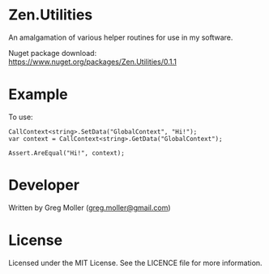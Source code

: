 # Zen.Utilities

An amalgamation of various helper routines for use in my software.

Nuget package download: https://www.nuget.org/packages/Zen.Utilities/0.1.1

# Example
To use:

    CallContext<string>.SetData("GlobalContext", "Hi!");
    var context = CallContext<string>.GetData("GlobalContext");

    Assert.AreEqual("Hi!", context);
    
# Developer
Written by Greg Moller (greg.moller@gmail.com)

# License
Licensed under the MIT License. See the LICENCE file for more information.
